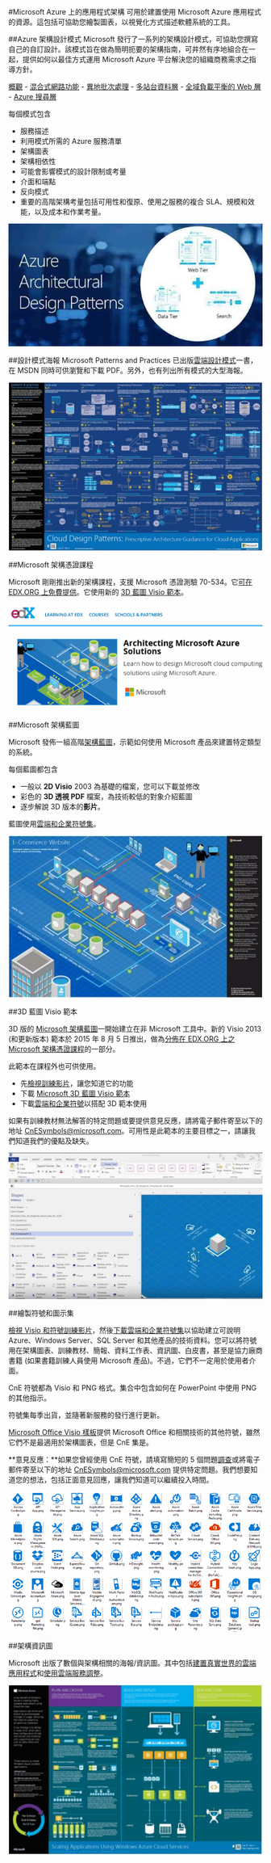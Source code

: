 <properties 
	pageTitle="Microsoft Azure 上的應用程式架構" 
	description="涵蓋常見設計模式的架構概觀。" 
	services="" 
	documentationCenter="" 
	authors="Rboucher" 
	manager="jwhit" 
	editor="mattshel"/>

<tags 
	ms.service="multiple" 
	ms.workload="na" 
	ms.tgt_pltfrm="na" 
	ms.devlang="na" 
	ms.topic="article" 
	ms.date="08/11/2015" 
	ms.author="robb"/>

#Microsoft Azure 上的應用程式架構
可用於建置使用 Microsoft Azure 應用程式的資源。這包括可協助您繪製圖表，以視覺化方式描述軟體系統的工具。



##Azure 架構設計模式
Microsoft 發行了一系列的架構設計模式，可協助您撰寫自己的自訂設計。該模式旨在做為簡明扼要的架構指南，可井然有序地組合在一起，提供如何以最佳方式運用 Microsoft Azure 平台解決您的組織商務需求之指導方針。


[概觀](../azure-architectures-cpif-overview/) - [混合式網路功能](../azure-architectures-cpif-infrastructure-hybrid-networking/) - [異地批次處理](../azure-architectures-cpif-foundation-offsite-batch-processing-tier/) - [多站台資料層](../azure-architectures-cpif-foundation-multi-site-data-tier/) - [全域負載平衡的 Web 層](../azure-architectures-cpif-foundation-global-load-balanced-web-tier/) - [Azure 搜尋層](../azure-architectures-cpif-foundation-azure-search-tier/)
 
每個模式包含
 
- 服務描述
- 利用模式所需的 Azure 服務清單
- 架構圖表
- 架構相依性
- 可能會影響模式的設計限制或考量
- 介面和端點
- 反向模式
- 重要的高階架構考量包括可用性和復原、使用之服務的複合 SLA、規模和效能，以及成本和作業考量。

![Azure 架構設計模式](./media/architecture-overview/AzureArchPatterns.jpg)


##設計模式海報
Microsoft Patterns and Practices 已出版[雲端設計模式](http://msdn.microsoft.com/library/dn568099.aspx)一書，在 MSDN 同時可供瀏覽和下載 PDF。另外，也有列出所有模式的大型海報。

![Patterns and Practices 雲端模式海報](./media/architecture-overview/PnPPatternPosterThumb.jpg)



##Microsoft 架構憑證課程

Microsoft 剛剛推出新的架構課程，支援 Microsoft 憑證測驗 70-534。它[可在 EDX.ORG 上免費提供](https://www.edx.org/course/architecting-microsoft-azure-solutions-microsoft-dev205x)。它使用新的 [3D 藍圖 Visio 範本](#3d-blueprint-visio-template)。

![Microsoft 架構憑證課程](./media/architecture-overview/EDXCourse.png)


##Microsoft 架構藍圖

Microsoft 發佈一組高階[架構藍圖](http://aka.ms/azblueprints)，示範如何使用 Microsoft 產品來建置特定類型的系統。

每個藍圖都包含

- 一般以 **2D Visio** 2003 為基礎的檔案，您可以下載並修改 
- 彩色的 **3D 透視 PDF** 檔案，為技術較低的對象介紹藍圖
- 逐步解說 3D 版本的**影片**。 

藍圖使用[雲端和企業符號集](#symbol-and-icon-sets)。

![Microsoft 架構藍圖 3D 圖表](./media/architecture-overview/BluePrintThumb.jpg)



##3D 藍圖 Visio 範本

3D 版的 [Microsoft 架構藍圖](http://aka.ms/azblueprints)一開始建立在非 Microsoft 工具中。新的 Visio 2013 (和更新版本) 範本於 2015 年 8 月 5 日推出，做為[分佈在 EDX.ORG 上之 Microsoft 架構憑證課程](#microsoft-architecture-certification-course)的一部分。

此範本在課程外也可供使用。

- 先[檢視訓練影片](http://aka.ms/3dBlueprintTemplateVideo)，讓您知道它的功能   
- 下載 [Microsoft 3D 藍圖 Visio 範本](http://aka.ms/3DBlueprintTemplate)
- 下載[雲端和企業符號](#symbol-and-icon-sets)以搭配 3D 範本使用

如果有訓練教材無法解答的特定問題或要提供意見反應，請將電子郵件寄至以下的地址 [CnESymbols@microsoft.com](mailto:CnESymbols@microsoft.com)。可用性是此範本的主要目標之一，請讓我們知道我們的優點及缺失。

![Microsoft 3D 藍圖 Visio 範本](./media/architecture-overview/3DBlueprintVisioTemplate.jpg)



##繪製符號和圖示集 

[檢視 Visio 和符號訓練影片](http://aka.ms/CnESymbolsVideo)，然後[下載雲端和企業符號集](http://aka.ms/CnESymbols)以協助建立可說明 Azure、Windows Server、SQL Server 和其他產品的技術資料。您可以將符號用在架構圖表、訓練教材、簡報、資料工作表、資訊圖、白皮書，甚至是協力廠商書籍 (如果書籍訓練人員使用 Microsoft 產品)。不過，它們不一定用於使用者介面。

CnE 符號都為 Visio 和 PNG 格式。集合中包含如何在 PowerPoint 中使用 PNG 的其他指示。

符號集每季出貨，並隨著新服務的發行進行更新。

[Microsoft Office Visio 樣板](http://www.microsoft.com/zh-TW/download/details.aspx?id=35772)提供 Microsoft Office 和相關技術的其他符號，雖然它們不是最適用於架構圖表，但是 CnE 集是。

**意見反應：**如果您曾經使用 CnE 符號，請填寫簡短的 5 個問題[調查](http://aka.ms/azuresymbolssurveyv2)或將電子郵件寄至以下的地址 [CnESymbols@microsoft.com](mailto:CnESymbols@microsoft.com) 提供特定問題。我們想要知道您的想法，包括正面意見回應，讓我們知道可以繼續投入時間。

![雲端和企業符號/圖示集](./media/architecture-overview/CnESymbols.png)


##架構資訊圖

Microsoft 出版了數個與架構相關的海報/資訊圖。其中包括[建置真實世界的雲端應用程式](http://azure.microsoft.com/documentation/infographics/building-real-world-cloud-apps/)和[使用雲端服務調整](http://azure.microsoft.com/documentation/infographics/cloud-services/)。

![Azure 架構資訊圖](./media/architecture-overview/AzureArchInfographicThumb.jpg)

<!---HONumber=Oct15_HO3-->